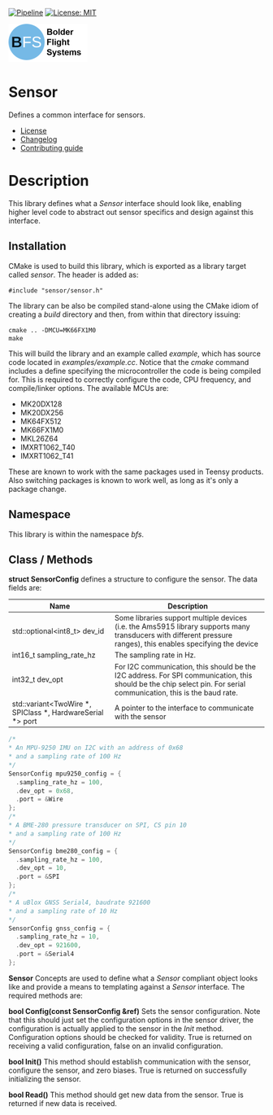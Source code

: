[![Pipeline](https://gitlab.com/bolderflight/software/sensor/badges/main/pipeline.svg)](https://gitlab.com/bolderflight/software/sensor/) [![License: MIT](https://img.shields.io/badge/License-MIT-yellow.svg)](https://opensource.org/licenses/MIT)

![Bolder Flight Systems Logo](img/logo-words_75.png)

# Sensor
Defines a common interface for sensors.
   * [License](LICENSE.md)
   * [Changelog](CHANGELOG.md)
   * [Contributing guide](CONTRIBUTING.md)

# Description
This library defines what a *Sensor* interface should look like, enabling higher level code to abstract out sensor specifics and design against this interface.

## Installation
CMake is used to build this library, which is exported as a library target called *sensor*. The header is added as:

```
#include "sensor/sensor.h"
```

The library can be also be compiled stand-alone using the CMake idiom of creating a *build* directory and then, from within that directory issuing:

```
cmake .. -DMCU=MK66FX1M0
make
```

This will build the library and an example called *example*, which has source code located in *examples/example.cc*. Notice that the *cmake* command includes a define specifying the microcontroller the code is being compiled for. This is required to correctly configure the code, CPU frequency, and compile/linker options. The available MCUs are:
   * MK20DX128
   * MK20DX256
   * MK64FX512
   * MK66FX1M0
   * MKL26Z64
   * IMXRT1062_T40
   * IMXRT1062_T41

These are known to work with the same packages used in Teensy products. Also switching packages is known to work well, as long as it's only a package change.

## Namespace
This library is within the namespace *bfs*.

## Class / Methods

**struct SensorConfig** defines a structure to configure the sensor. The data fields are:

| Name | Description |
| --- | --- |
| std::optional<int8_t> dev_id | Some libraries support multiple devices (i.e. the Ams5915 library supports many transducers with different pressure ranges), this enables specifying the device |
| int16_t sampling_rate_hz | The sampling rate in Hz. |
| int32_t dev_opt | For I2C communication, this should be the I2C address. For SPI communication, this should be the chip select pin. For serial communication, this is the baud rate. |
| std::variant<TwoWire *, SPIClass *, HardwareSerial *> port | A pointer to the interface to communicate with the sensor |

```C++
/*
* An MPU-9250 IMU on I2C with an address of 0x68
* and a sampling rate of 100 Hz
*/
SensorConfig mpu9250_config = {
  .sampling_rate_hz = 100,
  .dev_opt = 0x68,
  .port = &Wire
};
/*
* A BME-280 pressure transducer on SPI, CS pin 10
* and a sampling rate of 100 Hz
*/
SensorConfig bme280_config = {
  .sampling_rate_hz = 100,
  .dev_opt = 10,
  .port = &SPI
};
/*
* A uBlox GNSS Serial4, baudrate 921600
* and a sampling rate of 10 Hz
*/
SensorConfig gnss_config = {
  .sampling_rate_hz = 10,
  .dev_opt = 921600,
  .port = &Serial4
};

```

**Sensor** Concepts are used to define what a *Sensor* compliant object looks like and provide a means to templating against a *Sensor* interface. The required methods are:

**bool Config(const SensorConfig &ref)** Sets the sensor configuration. Note that this should just set the configuration options in the sensor driver, the configuration is actually applied to the sensor in the *Init* method. Configuration options should be checked for validity. True is returned on receiving a valid configuration, false on an invalid configuration.

**bool Init()** This method should establish communication with the sensor, configure the sensor, and zero biases. True is returned on successfully initializing the sensor.

**bool Read()** This method should get new data from the sensor. True is returned if new data is received.